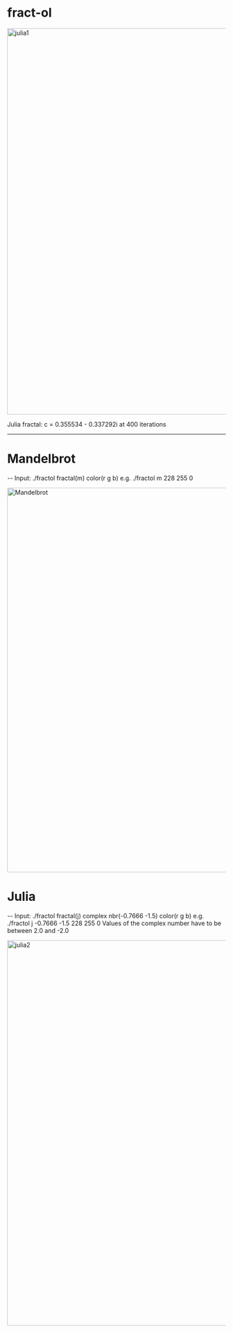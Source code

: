 # fract-ol

<img width="891" alt="julia1" src="https://user-images.githubusercontent.com/75033448/234125996-9f41c019-72cf-46b3-9cf0-056d854c11bd.png">

Julia fractal: c = 0.355534 - 0.337292i at 400 iterations

-------------------------------

# Mandelbrot
-- Input: ./fractol fractal(m) color(r g b) e.g. ./fractol m 228 255 0

<img width="887" alt="Mandelbrot" src="https://user-images.githubusercontent.com/75033448/233704183-cfd40283-469d-4696-a028-61c011502fec.png">

# Julia
-- Input: ./fractol fractal(j) complex nbr(-0.7666 -1.5) color(r g b) e.g. ./fractol j -0.7666 -1.5 228 255 0
   Values of the complex number have to be between 2.0 and -2.0

<img width="889" alt="julia2" src="https://user-images.githubusercontent.com/75033448/234122440-2734e925-a2c1-4a15-bf2e-68dca67970f3.png">
